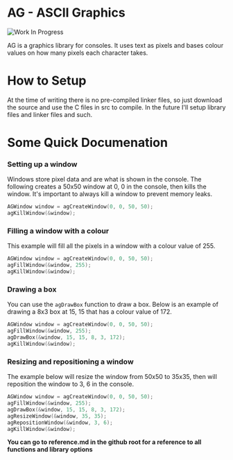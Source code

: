 # AG - ASCII Graphics
![Work In Progress](https://www.repostatus.org/badges/latest/wip.svg)

AG is a graphics library for consoles. It uses text as pixels
and bases colour values on how many pixels each character
takes.

# How to Setup
At the time of writing there is no pre-compiled linker files,
so just download the source and use the C files in src to
compile. In the future I'll setup library files and linker
files and such.

# Some Quick Documenation
### Setting up a window
Windows store pixel data and are what is shown in the console.
The following creates a 50x50 window at 0, 0 in the console, then 
kills the window. It's important to always kill a window to
prevent memory leaks.
```c
AGWindow window = agCreateWindow(0, 0, 50, 50);
agKillWindow(&window);
```

### Filling a window with a colour
This example will fill all the pixels in a window with a
colour value of 255.
```c
AGWindow window = agCreateWindow(0, 0, 50, 50);
agFillWindow(&window, 255);
agKillWindow(&window);
```

### Drawing a box
You can use the `agDrawBox` function to draw a box. Below
is an example of drawing a 8x3 box at 15, 15 that has a
colour value of 172.
```c
AGWindow window = agCreateWindow(0, 0, 50, 50);
agFillWindow(&window, 255);
agDrawBox(&window, 15, 15, 8, 3, 172);
agKillWindow(&window);
```

### Resizing and repositioning a window
The example below will resize the window from 50x50 to
35x35, then will reposition the window to 3, 6 in the
console.
```c
AGWindow window = agCreateWindow(0, 0, 50, 50);
agFillWindow(&window, 255);
agDrawBox(&window, 15, 15, 8, 3, 172);
agResizeWindow(&window, 35, 35);
agRepositionWindow(&window, 3, 6);
agKillWindow(&window);
```

**You can go to reference.md in the github root for a reference to all functions and library options**